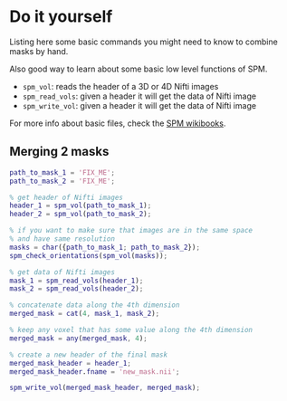 # Do it yourself

Listing here some basic commands you might need to know to combine masks by
hand.

Also good way to learn about some basic low level functions of SPM.

-   `spm_vol`: reads the header of a 3D or 4D Nifti images
-   `spm_read_vols`: given a header it will get the data of Nifti image
-   `spm_write_vol`: given a header it will get the data of Nifti image

For more info about basic files, check the
[SPM wikibooks](https://en.wikibooks.org/wiki/SPM/Programming_intro#SPM_functions).

## Merging 2 masks

```matlab
path_to_mask_1 = 'FIX_ME';
path_to_mask_2 = 'FIX_ME';

% get header of Nifti images
header_1 = spm_vol(path_to_mask_1);
header_2 = spm_vol(path_to_mask_2);

% if you want to make sure that images are in the same space
% and have same resolution
masks = char({path_to_mask_1; path_to_mask_2});
spm_check_orientations(spm_vol(masks));

% get data of Nifti images
mask_1 = spm_read_vols(header_1);
mask_2 = spm_read_vols(header_2);

% concatenate data along the 4th dimension
merged_mask = cat(4, mask_1, mask_2);

% keep any voxel that has some value along the 4th dimension
merged_mask = any(merged_mask, 4);

% create a new header of the final mask
merged_mask_header = header_1;
merged_mask_header.fname = 'new_mask.nii';

spm_write_vol(merged_mask_header, merged_mask);
```

